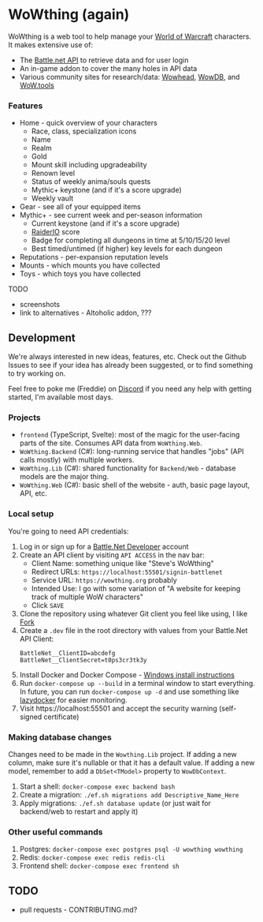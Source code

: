 # WoWthing (again)

WoWthing is a web tool to help manage your [World of Warcraft](https://worldofwarcraft.com/en-us/)
characters. It makes extensive use of:
 
- The [Battle.net API](https://develop.battle.net/documentation) to retrieve data and for user
  login
- An in-game addon to cover the many holes in API data
- Various community sites for research/data: [Wowhead](https://www.wowhead.com), [WowDB](https://www.wowdb.com),
  and [WoW.tools](https://wow.tools)


### Features

- Home - quick overview of your characters
   - Race, class, specialization icons
   - Name
   - Realm
   - Gold
   - Mount skill including upgradeability
   - Renown level
   - Status of weekly anima/souls quests
   - Mythic+ keystone (and if it's a score upgrade)
   - Weekly vault
- Gear - see all of your equipped items
- Mythic+ - see current week and per-season information
   - Current keystone (and if it's a score upgrade)
   - [RaiderIO](https://raider.io) score
   - Badge for completing all dungeons in time at 5/10/15/20 level
   - Best timed/untimed (if higher) key levels for each dungeon
- Reputations - per-expansion reputation levels
- Mounts - which mounts you have collected
- Toys - which toys you have collected


TODO

- screenshots
- link to alternatives - Altoholic addon, ???


## Development

We're always interested in new ideas, features, etc. Check out the Github Issues to
see if your idea has already been suggested, or to find something to try working on.

Feel free to poke me (Freddie) on [Discord](https://discord.gg/4UkTT5y) if you need
any help with getting started, I'm available most days.

### Projects

- `frontend` (TypeScript, Svelte): most of the magic for the user-facing parts of the site.
  Consumes API data from `WoWthing.Web`. 
- `WoWthing.Backend` (C#): long-running service that handles "jobs" (API calls mostly)
  with multiple workers.
- `WoWthing.Lib` (C#): shared functionality for `Backend/Web` - database models are the major
  thing.
- `WoWthing.Web` (C#): basic shell of the website - auth, basic page layout, API, etc.

### Local setup

You're going to need API credentials:

1. Log in or sign up for a [Battle.Net Developer](https://develop.battle.net) account
1. Create an API client by visiting `API ACCESS` in the nav bar:
    - Client Name: something unique like "Steve's WoWthing"
    - Redirect URLs: `https://localhost:55501/signin-battlenet`
    - Service URL: `https://wowthing.org` probably
    - Intended Use: I go with some variation of "A website for keeping track of multiple WoW
      characters"
    - Click `SAVE`
1. Clone the repository using whatever Git client you feel like using, I like [Fork](https://git-fork.com/)
1. Create a `.dev` file in the root directory with values from your Battle.Net API Client:
    ```
    BattleNet__ClientID=abcdefg
    BattleNet__ClientSecret=t0ps3cr3tk3y
    ```
1. Install Docker and Docker Compose - [Windows install instructions](https://docs.docker.com/docker-for-windows/install/)
1. Run `docker-compose up --build` in a terminal window to start everything. In future, you can run
   `docker-compose up -d` and use something like [lazydocker](https://github.com/jesseduffield/lazydocker)
   for easier monitoring.
1. Visit https://localhost:55501 and accept the security warning (self-signed certificate)

### Making database changes

Changes need to be made in the `Wowthing.Lib` project. If adding a new column, make sure it's
nullable or that it has a  default value. If adding a new model, remember to add a `DbSet<TModel>`
property to `WowDbContext`.

1. Start a shell: `docker-compose exec backend bash`
1. Create a migration: `./ef.sh migrations add Descriptive_Name_Here`
1. Apply migrations: `./ef.sh database update` (or just wait for backend/web to restart and
   apply it)

### Other useful commands

1. Postgres: `docker-compose exec postgres psql -U wowthing wowthing`
1. Redis: `docker-compose exec redis redis-cli`
1. Frontend shell: `docker-compose exec frontend sh`


## TODO

- pull requests - CONTRIBUTING.md?
